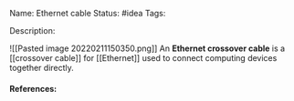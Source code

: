 Name: Ethernet cable
Status: #idea
Tags:

Description:


![[Pasted image 20220211150350.png]]
An **Ethernet crossover cable** is a [[crossover cable]] for [[Ethernet]] used to connect computing devices together directly.

#### References:

